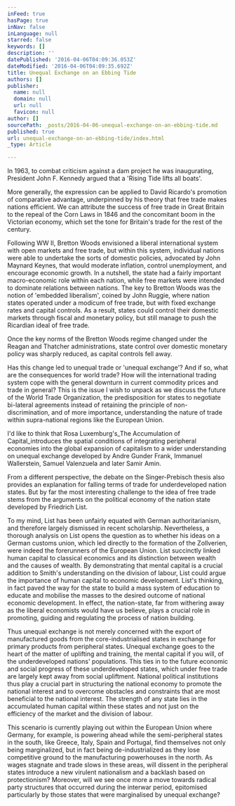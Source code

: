 ```yaml
---
inFeed: true
hasPage: true
inNav: false
inLanguage: null
starred: false
keywords: []
description: ''
datePublished: '2016-04-06T04:09:36.053Z'
dateModified: '2016-04-06T04:09:35.692Z'
title: Unequal Exchange on an Ebbing Tide
authors: []
publisher:
  name: null
  domain: null
  url: null
  favicon: null
author: []
sourcePath: _posts/2016-04-06-unequal-exchange-on-an-ebbing-tide.md
published: true
url: unequal-exchange-on-an-ebbing-tide/index.html
_type: Article

---
```

In 1963, to combat criticism against a dam project he was inaugurating, President John F. Kennedy argued that a 'Rising Tide lifts all boats'.

More generally, the expression can be applied to David Ricardo's promotion of comparative advantage, underpinned by his theory that free trade makes nations efficient.  We can attribute the success of free trade in Great Britain to the repeal of the Corn Laws in 1846 and the concomitant boom in the Victorian economy, which set the tone for Britain's trade for the rest of the century.

Following WW II, Bretton Woods envisioned a liberal international system with open markets and free trade, but within this system, individual nations were able to undertake the sorts of domestic policies, advocated by John Maynard Keynes, that would moderate inflation, control unemployment, and encourage economic growth.  In a nutshell, the state had a fairly important macro-economic role within each nation, while free markets were intended to dominate relations between nations.   The key to Bretton Woods was the notion of 'embedded liberalism', coined by John Ruggie, where nation states operated under a modicum of free trade, but with fixed exchange rates and capital controls.  As a result, states could control their domestic markets through fiscal and monetary policy, but still manage to push the Ricardian ideal of free trade.

Once the key norms of the Bretton Woods regime changed under the Reagan and Thatcher administrations, state control over domestic monetary policy was sharply reduced, as capital controls fell away.

Has this change led to unequal trade or 'unequal exchange'?  And if so, what are the consequences for world trade?  How will the international trading system cope with the general downturn in current commodity prices and trade in general?   This is the issue I wish to unpack as we discuss the future of the World Trade Organization, the predisposition for states to negotiate bi-lateral agreements instead of retaining the principle of non-discrimination, and of more importance, understanding the nature of trade within supra-national regions like the European Union.

I'd like to think that Rosa Luxemburg's_The Accumulation of Capital_introduces the spatial conditions of integrating peripheral economies into the global expansion of capitalism to a wider understanding on unequal exchange developed by Andre Gunder Frank, Immanuel Wallerstein, Samuel Valenzuela and later Samir Amin.

From a different perspective, the debate on the Singer-Prebisch thesis also provides an explanation for falling terms of trade for underdeveloped nation states.  But by far the most interesting challenge to the idea of free trade stems from the arguments on the political economy of the nation state developed by Friedrich List. 

To my mind, List has been unfairly equated with German authoritarianism, and therefore largely dismissed in recent scholarship. Nevertheless, a thorough analysis on List opens the question as to whether his ideas on a German customs union, which led directly to the formation of the Zollverien, were indeed the forerunners of the European Union. List succinctly linked human capital to classical economics and its distinction between wealth and the causes of wealth.  By demonstrating that mental capital is a crucial addition to Smith's understanding on the division of labour, List could argue the importance of human capital to economic development. List's thinking, in fact paved the way for the state to build a mass system of education to educate and mobilise the masses to the desired outcome of national economic development.  In effect, the nation-state, far from withering away as the liberal economists would have us believe, plays a crucial role in promoting, guiding and regulating the process of nation building. 

Thus unequal exchange is not merely concerned with the export of manufactured goods from the core-industrialised states in exchange for primary products from peripheral states.  Unequal exchange goes to the heart of the matter of uplifting and training, the mental capital if you will, of the underdeveloped nations' populations.  This ties in to the future economic and social progress of these underdeveloped states, which under free trade are largely kept away from social upliftment.  National political institutions thus play a crucial part in structuring the national economy to promote the national interest and to overcome obstacles and constraints that are most beneficial to the national interest.  The strength of any state lies in the accumulated human capital within these states and not just on the efficiency of the market and the division of labour. 

This scenario is currently playing out within the European Union where Germany, for example, is powering ahead while the semi-peripheral states in the south, like Greece, Italy, Spain and Portugal, find themselves not only being marginalized, but in fact being de-industrialized as they lose competitive ground to the manufacturing powerhouses in the north.  As wages stagnate and trade slows in these areas, will dissent in the peripheral states introduce a new virulent nationalism and a backlash based on protectionism?  Moreover, will we see once more a move towards radical party structures that occurred during the interwar period, epitomised particularly by those states that were marginalised by unequal exchange?